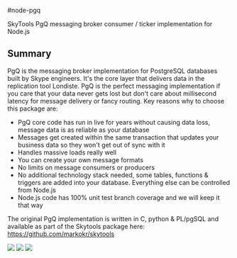 #node-pgq

SkyTools PgQ messaging broker consumer / ticker implementation for Node.js

Summary
-----------
PgQ is the messaging broker implementation for PostgreSQL databases built by Skype engineers. It's the core layer that delivers data in the replication tool Londiste.  PgQ is the perfect messaging implementation if you care that your data never gets lost but don't care about millisecond latency for message delivery or fancy routing. Key reasons why to choose this package are:

 - PgQ core code has run in live for years without causing data loss, message data is as reliable as your database 
 - Messages get created within the same transaction that updates your business data so they won't get out of sync with it
 - Handles massive loads really well
 - You can create your own message formats
 - No limits on message consumers or producers
 - No additional technology stack needed, some tables, functions & triggers are added into your database. Everything else can be controlled from Node.js
 - Node.js code has 100% unit test branch coverage and we will keep it that way

The original PgQ implementation is written in C, python & PL/pgSQL and available as part of the Skytools package here: https://github.com/markokr/skytools 

<a href="https://travis-ci.org/kristok/node-pgq"><img 
src="https://travis-ci.org/kristok/node-pgq.svg" /></a>
<a href="https://codeclimate.com/github/kristok/node-pgq"><img src="https://codeclimate.com/github/kristok/node-pgq/badges/gpa.svg" /></a> <a href="https://codeclimate.com/github/kristok/node-pgq/coverage"><img src="https://codeclimate.com/github/kristok/node-pgq/badges/coverage.svg" /></a>
